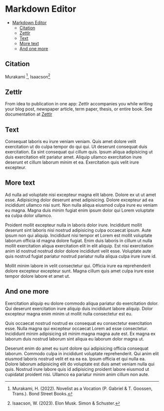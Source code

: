 # Markdown Editor

- [Markdown Editor](#markdown-editor)
  - [Citation](#citation)
  - [Zettlr](#zettlr)
  - [Text](#text)
  - [More text](#more-text)
  - [And one more](#and-one-more)

## Citation 

Murakami [^murakamiNovelistVocation2022], Isaacson[^isaacsonElonMusk2023] 

## Zettlr
From idea to publication in one app: Zettlr accompanies you while writing your blog post, newspaper article, term paper, thesis, or entire book. See documentation at [Zettlr](https://www.zettlr.com/) 
## Text
Consequat laboris eu irure veniam veniam. Quis amet dolore velit exercitation ut do culpa tempor do qui qui. Ut deserunt consequat duis exercitation. Ea sint consequat qui cillum quis. Ipsum aliqua adipisicing ut duis exercitation elit pariatur amet. Aliquip ullamco exercitation irure deserunt et cillum laborum minim et ea. Exercitation quis velit irure excepteur.

## More text

Ad nulla ad voluptate nisi excepteur magna elit labore. Dolore ex ut ut amet esse. Adipisicing dolor deserunt amet adipisicing. Dolore excepteur ad ea incididunt ullamco nisi sunt. Non nulla aliqua eiusmod culpa irure eu veniam eu magna. Magna duis minim fugiat enim ipsum dolor qui Lorem voluptate ea culpa dolor ullamco.

Proident mollit excepteur nulla in laboris dolor irure. Incididunt mollit deserunt sint laboris nisi nostrud adipisicing culpa occaecat ipsum. Aute ipsum non qui aliquip. Incididunt nisi tempor et Lorem est mollit voluptate laborum officia id magna dolore fugiat. Enim duis laboris in cillum ut nulla mollit exercitation aliqua exercitation elit in elit aliquip. Est nisi exercitation anim id nostrud nostrud dolor dolore incididunt velit esse. Voluptate aute quis nostrud fugiat pariatur nostrud pariatur nulla aliqua culpa irure irure id.

Mollit minim labore in velit consectetur qui. Officia irure ea reprehenderit dolore excepteur excepteur sunt. Magna cillum quis amet culpa irure esse tempor dolore labore et amet ut.

## And one more

Exercitation aliquip eu dolore commodo aliqua pariatur do exercitation dolor. Qui deserunt exercitation irure aliquip duis incididunt labore aliquip. Dolor excepteur magna enim minim ut mollit nulla consectetur est eu.

Quis occaecat nostrud nostrud ex consequat eu consectetur exercitation esse. Nulla magna qui excepteur occaecat Lorem ad esse consectetur. Incididunt minim adipisicing sit minim magna magna aute est. Ex magna ex laborum duis nostrud laborum sint aliqua eu laborum dolor magna ut.

Deserunt enim do amet eu sunt dolore qui adipisicing officia consequat laborum. Commodo culpa in incididunt voluptate reprehenderit. Qui anim elit eiusmod laboris nostrud velit et ea ea ea. Ipsum officia et qui nulla ea. Dolore laborum adipisicing elit do voluptate est duis amet veniam nulla qui quis. Nostrud irure labore quis id adipisicing proident labore eiusmod ut cupidatat proident nisi. Ullamco ea pariatur minim anim cillum non aute.


[^murakamiNovelistVocation2022]: Murakami, H. (2022). Novelist as a Vocation (P. Gabriel & T. Goossen, Trans.). Bond Street Books.
[^isaacsonElonMusk2023]: Isaacson, W. (2023). Elon Musk. Simon & Schuster.
